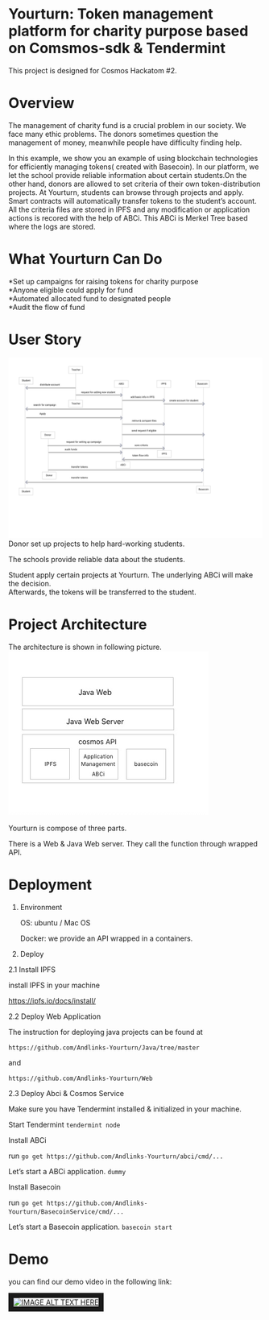 # Yourturn: Token management platform for charity purpose based on Comsmos-sdk & Tendermint

This project is designed for Cosmos Hackatom #2.
# Overview

The management of charity fund is a crucial problem in our society. We face many ethic problems.
The donors sometimes question the management of money, meanwhile people have difficulty finding help. 

In this example, we show you an example of using blockchain technologies for efficiently managing tokens( created with Basecoin). In our platform, we let the school provide reliable information about certain students.On the other hand, donors are allowed to set criteria of their own token-distribution projects. At Yourturn, students can browse through projects and apply. Smart contracts will automatically transfer tokens to the student’s account. All the criteria files are stored in IPFS and any modification or application actions is recored with the help of ABCi. This ABCi is Merkel Tree based where the logs are stored.

# What Yourturn  Can Do
*Set up campaigns for raising tokens for charity purpose<br/>
*Anyone eligible could apply for fund<br/>
*Automated allocated fund to designated people<br/>
*Audit the flow of fund<br/>
# User Story
![alt text](https://github.com/Andlinks-Yourturn/Hackatom/blob/master/workflow.png)
Donor set up projects to help hard-working students.<br/>

The schools provide reliable data about the students. <br/>

Student apply certain projects at Yourturn. The underlying ABCi will make the decision. <br/>Afterwards, the tokens will be transferred to the student.

# Project Architecture
The architecture is shown in following picture.
![alt text](https://github.com/Andlinks-Yourturn/Hackatom/blob/master/architecture.jpeg)

Yourturn is compose of three parts.

There is a Web & Java Web server. They call the function through wrapped API.

# Deployment
1. Environment

    OS: ubuntu / Mac OS 

    Docker: we provide an API wrapped in a containers.

2. Deploy

2.1 Install IPFS

install IPFS in your machine

https://ipfs.io/docs/install/


2.2 Deploy Web Application

The instruction for deploying java projects can be found at 

    https://github.com/Andlinks-Yourturn/Java/tree/master

and 

    https://github.com/Andlinks-Yourturn/Web


2.3 Deploy Abci & Cosmos Service

Make sure you have Tendermint installed & initialized in your machine.

Start Tendermint `tendermint node`

Install ABCi

run `go get https://github.com/Andlinks-Yourturn/abci/cmd/...`

Let’s start a ABCi application. `dummy`

Install Basecoin 

run `go get https://github.com/Andlinks-Yourturn/BasecoinService/cmd/...`

Let’s start a Basecoin application. `basecoin start`




    
    
# Demo

you can find our demo video in the following link:

 <a href="http://www.youtube.com/watch?feature=player_embedded&v=oqAMhmyZgYQ
 " target="_blank"><img src="http://img.youtube.com/vi/oqAMhmyZgYQ/0.jpg" 
 alt="IMAGE ALT TEXT HERE" width="240" height="180" border="10" /></a>




